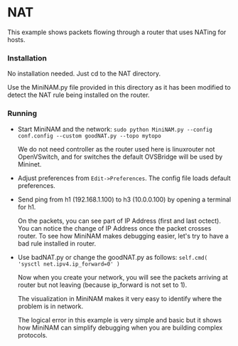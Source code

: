 # NAT

This example shows packets flowing through a router that uses NATing for hosts.

### Installation

No installation needed. Just cd to the NAT directory.

Use the MiniNAM.py file provided in this directory as it has been modified to
detect the NAT rule being installed on the router.

### Running

* Start MiniNAM and the network:
  `sudo python MiniNAM.py --config conf.config --custom goodNAT.py --topo mytopo`

  We do not need controller as the router used here is linuxrouter not OpenVSwitch,
  and for switches the default OVSBridge will be used by Mininet.

* Adjust preferences from `Edit->Preferences`. The config file loads default preferences.

* Send ping from h1 (192.168.1.100) to h3 (10.0.0.100) by opening a terminal for h1.

  On the packets, you can see part of IP Address (first and last octect).
  You can notice the change of IP Address once the packet crosses router.
  To see how MiniNAM makes debugging easier, let's try to have a bad rule installed in router.

* Use badNAT.py or change the goodNAT.py as follows:
  `self.cmd( 'sysctl net.ipv4.ip_forward=0' )`

  Now when you create your network, you will see the packets arriving at router but not
  leaving (because ip_forward is not set to 1).

  The visualization in MiniNAM makes it very easy to identify where the problem is in network.

  The logical error in this example is very simple and basic but it shows how MiniNAM can
  simplify debugging when you are building complex protocols.


